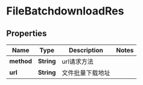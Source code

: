 # FileBatchdownloadRes

## Properties
Name | Type | Description | Notes
------------ | ------------- | ------------- | -------------
**method** | **String** | url请求方法 | 
**url** | **String** | 文件批量下载地址 | 
